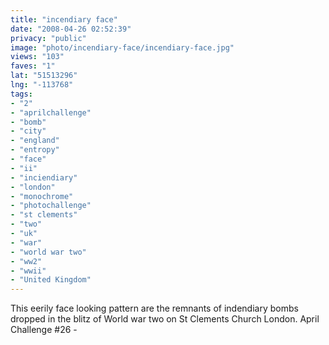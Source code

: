 ```yaml
---
title: "incendiary face"
date: "2008-04-26 02:52:39"
privacy: "public"
image: "photo/incendiary-face/incendiary-face.jpg"
views: "103"
faves: "1"
lat: "51513296"
lng: "-113768"
tags:
- "2"
- "aprilchallenge"
- "bomb"
- "city"
- "england"
- "entropy"
- "face"
- "ii"
- "inciendiary"
- "london"
- "monochrome"
- "photochallenge"
- "st clements"
- "two"
- "uk"
- "war"
- "world war two"
- "ww2"
- "wwii"
- "United Kingdom"
---
```

This eerily face looking pattern are the remnants of indendiary bombs dropped in the blitz of World war two on St Clements Church London. April Challenge #26 - <a href="/photos/2008/04/26/incendiary-face"></a>
